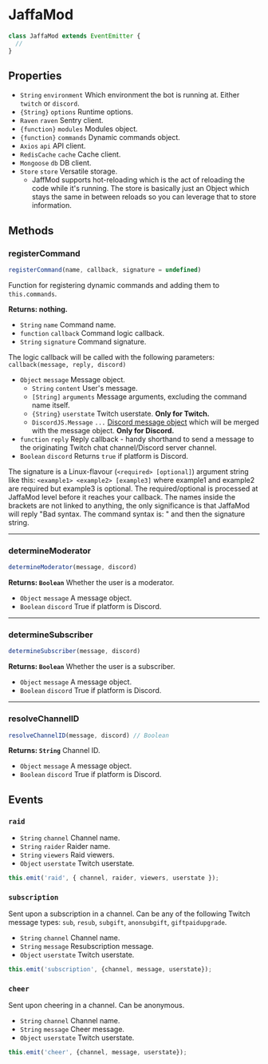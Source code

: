# JaffaMod

```js
class JaffaMod extends EventEmitter {
  //
}
```

## Properties
- `String` `environment` Which environment the bot is running at. Either `twitch` or `discord`.
- `{String}` `options` Runtime options.
- `Raven` `raven` Sentry client.
- `{function}` `modules` Modules object.
- `{function}` `commands` Dynamic commands object.
- `Axios` `api` API client.
- `RedisCache` `cache` Cache client.
- `Mongoose` `db` DB client.
- `Store` `store` Versatile storage.
  - JaffMod supports hot-reloading which is the act of reloading the code while it's running. The store is basically just an Object which stays the same in between reloads so you can leverage that to store information.

## Methods

### registerCommand
```js
registerCommand(name, callback, signature = undefined)
```

Function for registering dynamic commands and adding them to `this.commands`.

**Returns: nothing.**
- `String` `name` Command name.
- `function` `callback` Command logic callback.
- `String` `signature` Command signature.

The logic callback will be called with the following parameters:
`callback(message, reply, discord)`
- `Object` `message` Message object.
    - `String` `content` User's message.
    - `[String]` `arguments` Message arguments, excluding the command name itself.
    - `{String}` `userstate` Twitch userstate. **Only for Twitch.**
    - `DiscordJS.Message` `...` [Discord message object](https://discord.js.org/#/docs/main/stable/class/Message) which will be merged with the message object. **Only for Discord.**
- `function` `reply` Reply callback - handy shorthand to send a message to the originating Twitch chat channel/Discord server channel.
- `Boolean` `discord` Returns `true` if platform is Discord.

The signature is a Linux-flavour (`<required> [optional]`) argument string like this: `<example1> <example2> [example3]` where example1 and example2 are required but example3 is optional.
The required/optional is processed at JaffaMod level before it reaches your callback.
The names inside the brackets are not linked to anything, the only significance is that JaffaMod will reply "Bad syntax. The command syntax is: " and then the signature string.
___
### determineModerator
```js
determineModerator(message, discord)
```

**Returns: `Boolean`** Whether the user is a moderator.

- `Object` `message` A message object.
- `Boolean` `discord` True if platform is Discord.
____

### determineSubscriber
```js
determineSubscriber(message, discord)
```

**Returns: `Boolean`** Whether the user is a subscriber.

- `Object` `message` A message object.
- `Boolean` `discord` True if platform is Discord.

____
### resolveChannelID
```js
resolveChannelID(message, discord) // Boolean
```
**Returns: `String`** Channel ID.
- `Object` `message` A message object.
- `Boolean` `discord` True if platform is Discord.

## Events
### `raid`

- `String` `channel` Channel name.
- `String` `raider` Raider name.
- `String` `viewers` Raid viewers.
- `Object` `userstate` Twitch userstate.
```js
this.emit('raid', { channel, raider, viewers, userstate });
```

### `subscription`

Sent upon a subscription in a channel. Can be any of the following Twitch message types: `sub`, `resub`, `subgift`, `anonsubgift`, `giftpaidupgrade`.

- `String` `channel` Channel name.
- `String` `message` Resubscription message.
- `Object` `userstate` Twitch userstate.
```js
this.emit('subscription', {channel, message, userstate});
```

### `cheer`

Sent upon cheering in a channel. Can be anonymous.

- `String` `channel` Channel name.
- `String` `message` Cheer message.
- `Object` `userstate` Twitch userstate.
```js
this.emit('cheer', {channel, message, userstate});
```
